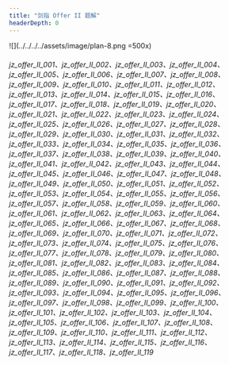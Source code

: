 ```yaml
---
title: "剑指 Offer II 题解"
headerDepth: 0
---
```


![](../../../../assets/image/plan-8.png =500x)

###### jz_offer_II_001、jz_offer_II_002、jz_offer_II_003、jz_offer_II_004、jz_offer_II_005、jz_offer_II_006、jz_offer_II_007、jz_offer_II_008、jz_offer_II_009、jz_offer_II_010、jz_offer_II_011、jz_offer_II_012、jz_offer_II_013、jz_offer_II_014、jz_offer_II_015、jz_offer_II_016、jz_offer_II_017、jz_offer_II_018、jz_offer_II_019、jz_offer_II_020、jz_offer_II_021、jz_offer_II_022、jz_offer_II_023、jz_offer_II_024、jz_offer_II_025、jz_offer_II_026、jz_offer_II_027、jz_offer_II_028、jz_offer_II_029、jz_offer_II_030、jz_offer_II_031、jz_offer_II_032、jz_offer_II_033、jz_offer_II_034、jz_offer_II_035、jz_offer_II_036、jz_offer_II_037、jz_offer_II_038、jz_offer_II_039、jz_offer_II_040、jz_offer_II_041、jz_offer_II_042、jz_offer_II_043、jz_offer_II_044、jz_offer_II_045、jz_offer_II_046、jz_offer_II_047、jz_offer_II_048、jz_offer_II_049、jz_offer_II_050、jz_offer_II_051、jz_offer_II_052、jz_offer_II_053、jz_offer_II_054、jz_offer_II_055、jz_offer_II_056、jz_offer_II_057、jz_offer_II_058、jz_offer_II_059、jz_offer_II_060、jz_offer_II_061、jz_offer_II_062、jz_offer_II_063、jz_offer_II_064、jz_offer_II_065、jz_offer_II_066、jz_offer_II_067、jz_offer_II_068、jz_offer_II_069、jz_offer_II_070、jz_offer_II_071、jz_offer_II_072、jz_offer_II_073、jz_offer_II_074、jz_offer_II_075、jz_offer_II_076、jz_offer_II_077、jz_offer_II_078、jz_offer_II_079、jz_offer_II_080、jz_offer_II_081、jz_offer_II_082、jz_offer_II_083、jz_offer_II_084、jz_offer_II_085、jz_offer_II_086、jz_offer_II_087、jz_offer_II_088、jz_offer_II_089、jz_offer_II_090、jz_offer_II_091、jz_offer_II_092、jz_offer_II_093、jz_offer_II_094、jz_offer_II_095、jz_offer_II_096、jz_offer_II_097、jz_offer_II_098、jz_offer_II_099、jz_offer_II_100、jz_offer_II_101、jz_offer_II_102、jz_offer_II_103、jz_offer_II_104、jz_offer_II_105、jz_offer_II_106、jz_offer_II_107、jz_offer_II_108、jz_offer_II_109、jz_offer_II_110、jz_offer_II_111、jz_offer_II_112、jz_offer_II_113、jz_offer_II_114、jz_offer_II_115、jz_offer_II_116、jz_offer_II_117、jz_offer_II_118、jz_offer_II_119

<style>
table th:first-of-type { width: 20%; }
table th:nth-of-type(2) { width: 30%; }
table th:nth-of-type(3) { width: 10%; }
table th:nth-of-type(4) { width: 30%; }
table th:nth-of-type(5) { width: 10%; }

</style>
